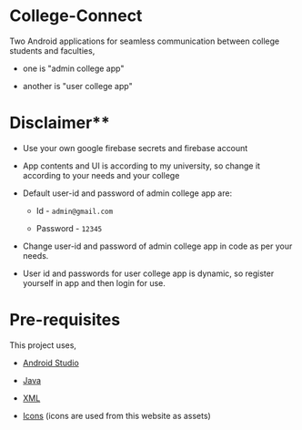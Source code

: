 # College-Connect

Two Android applications for seamless communication between college students and faculties,

  - one is "admin college app" 

  - another is "user college app"


# Disclaimer**

  - Use your own google firebase secrets and firebase account

  - App contents and UI is according to my university, so change it according to your needs and your college

  - Default user-id and password of admin college app are:
    - Id - `admin@gmail.com`
  
    - Password - `12345`

  - Change user-id and password of admin college app in code as per your needs.

  - User id and passwords for user college app is dynamic, so register yourself in app and then login for use.


# Pre-requisites

This project uses, 

- [Android Studio](https://developer.android.com/guide)

- [Java](https://docs.oracle.com/en/java/)

- [XML](https://developer.mozilla.org/en-US/docs/Web/XML)

- [Icons](https://www.flaticon.com/) (icons are used from this website as assets)
